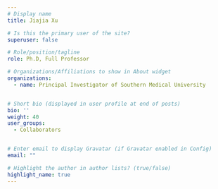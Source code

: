 ```yaml
---
# Display name
title: Jiajia Xu 

# Is this the primary user of the site?
superuser: false

# Role/position/tagline
role: Ph.D, Full Professor

# Organizations/Affiliations to show in About widget
organizations:
  - name: Principal Investigator of Southern Medical University


# Short bio (displayed in user profile at end of posts)
bio: ''
weight: 40
user_groups:
  - Collaborators


# Enter email to display Gravatar (if Gravatar enabled in Config)
email: ""

# Highlight the author in author lists? (true/false)
highlight_name: true
---
```


